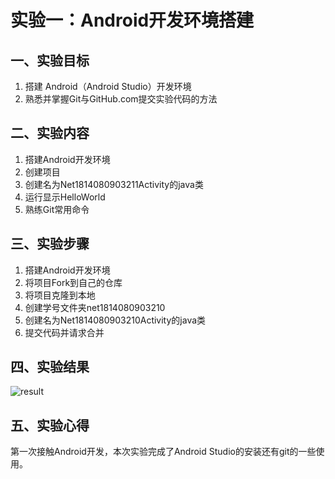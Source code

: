 # 实验一：Android开发环境搭建

## 一、实验目标

1. 搭建 Android（Android Studio）开发环境
2. 熟悉并掌握Git与GitHub.com提交实验代码的方法

## 二、实验内容

1. 搭建Android开发环境
2. 创建项目
3. 创建名为Net1814080903211Activity的java类
4. 运行显示HelloWorld
5. 熟练Git常用命令

## 三、实验步骤

1. 搭建Android开发环境
2. 将项目Fork到自己的仓库
3. 将项目克隆到本地  
4. 创建学号文件夹net1814080903210
5. 创建名为Net1814080903210Activity的java类
6. 提交代码并请求合并

## 四、实验结果

![result](https://raw.githubusercontent.com/Xterisk/android-labs-2020/master/students/net1814080903211/lab1.png)

## 五、实验心得

第一次接触Android开发，本次实验完成了Android Studio的安装还有git的一些使用。
